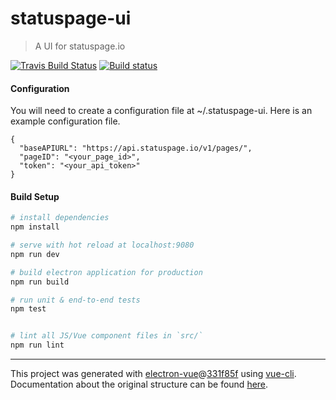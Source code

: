 # statuspage-ui

> A UI for statuspage.io

[![Travis Build Status](https://travis-ci.org/dthorsen/statuspage-ui.svg?branch=master)](https://travis-ci.org/dthorsen/statuspage-ui) [![Build status](https://ci.appveyor.com/api/projects/status/3uq9xa7efhoddhmp/branch/master?svg=true)](https://ci.appveyor.com/project/dthorsen/statuspage-ui/branch/master)

#### Configuration
You will need to create a configuration file at ~/.statuspage-ui. Here is an example
configuration file.

```
{
  "baseAPIURL": "https://api.statuspage.io/v1/pages/",
  "pageID": "<your_page_id>",
  "token": "<your_api_token>"
}
```

#### Build Setup

``` bash
# install dependencies
npm install

# serve with hot reload at localhost:9080
npm run dev

# build electron application for production
npm run build

# run unit & end-to-end tests
npm test


# lint all JS/Vue component files in `src/`
npm run lint

```

---

This project was generated with [electron-vue](https://github.com/SimulatedGREG/electron-vue)@[331f85f](https://github.com/SimulatedGREG/electron-vue/tree/331f85fd556cc0d60a30ad019a44a29baaed49f5) using [vue-cli](https://github.com/vuejs/vue-cli). Documentation about the original structure can be found [here](https://simulatedgreg.gitbooks.io/electron-vue/content/index.html).
